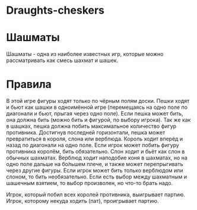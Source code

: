 # Draughts-cheskers

# Шашматы

Шашматы - одна из наиболее известных игр, которые можно рассматривать как смесь шахмат и шашек.

# Правила
В этой игре фигуры ходят только по чёрным полям доски. Пешки ходят и бьют как шашки в одноимённой игре (перемещаясь на одно поле по диагонали и бьют, прыгая через одно поле). Если пешка может бить, она должна бить (можно бить и фигурой, по выбору игрока). Так же как в шашках, пешка должна побить максимальное количество фигур противника. Достигнув последней горизонтали, пешка может превратиться в короля, слона или верблюда. 
Король ходит вперёд и назад по диагонали на одно поле. Если игрок может побить фигуру противника королём, бить обязательно. 
Слон ходит и бьёт как слон в обычных шахматах. 
Верблюд ходит наподобие коня в шахматах, но на одно поле дальше на бо́льшем плече, и также может перепрыгивать через другие фигуры. 
Если игрок может бить только верблюдом или слоном, то бить необязательно. Если есть выбор между шахматным и шашечным взятием, то выбор произволен, но что-то брать надо.

Игрок, который побил всех королей противника, выигрывает партию. Игрок, которому некуда ходить (пат), проигрывает партию.
